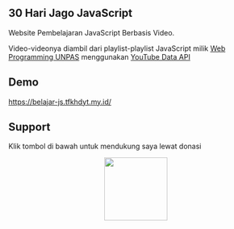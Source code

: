 ## 30 Hari Jago JavaScript

Website Pembelajaran JavaScript Berbasis Video.

Video-videonya diambil dari playlist-playlist JavaScript milik [Web Programming UNPAS](https://youtube.com/c/WebProgrammingUNPAS) menggunakan [YouTube Data API](https://developers.google.com/youtube/v3)

## Demo

https://belajar-js.tfkhdyt.my.id/

## Support

Klik tombol di bawah untuk mendukung saya lewat donasi

<p align="center">
  <a href="https://donate.tfkhdyt.my.id/">
    <img src="https://i.postimg.cc/jjRDbZQx/1621036430601.png" width="125px">
  </a>
</p>
